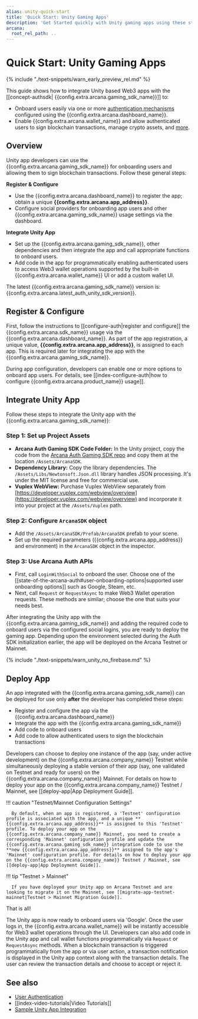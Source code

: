 ```yaml
---
alias: unity-quick-start
title: 'Quick Start: Unity Gaming Apps'
description: 'Get Started quickly with Unity gaming apps using these step-by-step instructions. Register the Unity app, obtain a ClientID and then integrate the app with the Arcana Auth SDK.'
arcana:
  root_rel_path: ..
---
```


# Quick Start: Unity Gaming Apps

{% include "./text-snippets/warn_early_preview_rel.md" %}

This guide shows how to integrate Unity based Web3 apps with the [[concept-authsdk| {{config.extra.arcana.gaming_sdk_name}}]] to:

* Onboard users easily via one or more [authentication mechanisms]({{page.meta.arcana.root_rel_path}}/concepts/authtype/arcanaauth.md#supported-authentication-mechanisms) configured using the {{config.extra.arcana.dashboard_name}}.
* Enable {{config.extra.arcana.wallet_name}} and allow authenticated users to sign blockchain transactions, manage crypto assets, and [more]({{page.meta.arcana.root_rel_path}}/concepts/anwallet/index.md).

## Overview

Unity app developers can use the {{config.extra.arcana.gaming_sdk_name}} for onboarding users and allowing them to sign blockchain transactions. Follow these general steps:

**Register & Configure**

* Use the {{config.extra.arcana.dashboard_name}} to register the app; obtain a unique **{{config.extra.arcana.app_address}}**.
* Configure social providers for onboarding app users and other {{config.extra.arcana.gaming_sdk_name}} usage settings via the dashboard.

**Integrate Unity App**

* Set up the {{config.extra.arcana.gaming_sdk_name}}, other dependencies and then integrate the app and call appropriate functions to onboard users.
* Add code in the app for programmatically enabling authenticated users to access Web3 wallet operations supported by the built-in {{config.extra.arcana.wallet_name}} UI or add a custom wallet UI.

The latest {{config.extra.arcana.gaming_sdk_name}} version is: {{config.extra.arcana.latest_auth_unity_sdk_version}}. 

## Register & Configure

First, follow the instructions to [[configure-auth|register and configure]] the {{config.extra.arcana.sdk_name}} usage via the {{config.extra.arcana.dashboard_name}}. As part of the app registration, a unique value, **{{config.extra.arcana.app_address}}**, is assigned to each app. This is required later for integrating the app with the {{config.extra.arcana.gaming_sdk_name}}.

During app configuration, developers can enable one or more options to onboard app users. For details, see [[index-configure-auth|how to configure {{config.extra.arcana.product_name}} usage]].

## Integrate Unity App

Follow these steps to integrate the Unity app with the {{config.extra.arcana.gaming_sdk_name}}:

### Step 1: Set up Project Assets

- **Arcana Auth Gaming SDK Code Folder:** In the Unity project, copy the code from the [Arcana Auth Gaming SDK repo](https://github.com/arcana-network/auth-unity/tree/main/Assets/ArcanaSDK) and copy them at the location `/Assets/ArcanaSDK`.
- **Dependency Library:** Copy the library dependencies. The `/Assets/Libs/Newtonsoft.Json.dll` library handles JSON processing. It's under the MIT license and free for commercial use.
- **Vuplex WebView:** Purchase Vuplex WebView separately from [https://developer.vuplex.com/webview/overview](https://developer.vuplex.com/webview/overview) and incorporate it into your project at the `/Assets/Vuplex` path.

### Step 2: Configure `ArcanaSDK` object

- Add the `/Assets/ArcanaSDK/Prefab/ArcanaSDK` prefab to your scene.
- Set up the required parameters ({{config.extra.arcana.app_address}} and environment) in the `ArcanaSDK` object in the inspector.

### Step 3: Use Arcana Auth APIs

- First, call `LoginWithSocial` to onboard the user. Choose one of the [[state-of-the-arcana-auth#user-onboarding-options|supported user onboarding options]] such as Google, Steam, etc. 
- Next, call `Request` or `RequestAsync` to make Web3 Wallet operation requests. These methods are similar; choose the one that suits your needs best.

After integrating the Unity app with the {{config.extra.arcana.gaming_sdk_name}} and adding the required code to onboard users via the configured social logins, you are ready to deploy the gaming app.  Depending upon the environment selected during the Auth SDK initialization earlier, the app will be deployed on the Arcana Testnet or Mainnet.

{% include "./text-snippets/warn_unity_no_firebase.md" %}

## Deploy App

An app integrated with the {{config.extra.arcana.gaming_sdk_name}} can be deployed for use only **after** the developer has completed these steps:

* Register and configure the app via the {{config.extra.arcana.dashboard_name}} 
* Integrate the app with the {{config.extra.arcana.gaming_sdk_name}} 
* Add code to onboard users
* Add code to allow authenticated users to sign the blockchain transactions

Developers can choose to deploy one instance of the app (say, under active development) on the {{config.extra.arcana.company_name}} Testnet while simultaneously deploying a stable version of their app (say, one validated on Testnet and ready for users) on the {{config.extra.arcana.company_name}} Mainnet. For details on how to deploy your app on the {{config.extra.arcana.company_name}} Testnet / Mainnet, see [[deploy-app|App Deployment Guide]].

!!! caution "Testnet/Mainnet Configuration Settings"

      By default, when an app is registered, a 'Testnet' configuration profile is associated with the app, and a unique **{{config.extra.arcana.app_address}}** is assigned to this 'Testnet' profile. To deploy your app on the {{config.extra.arcana.company_name}} Mainnet, you need to create a corresponding 'Mainnet' configuration profile and update the {{config.extra.arcana.gaming_sdk_name}} integration code to use the **new {{config.extra.arcana.app_address}}** assigned to the app's 'Mainnet' configuration profile. For details on how to deploy your app on the {{config.extra.arcana.company_name}} Testnet / Mainnet, see [[deploy-app|App Deployment Guide]]. 

!!! tip "Testnet > Mainnet"

      If you have deployed your Unity app on Arcana Testnet and are looking to migrate it on the Mainnet, see [[migrate-app-testnet-mainnet|Testnet > Mainnet Migration Guide]].

That is all!

The Unity app is now ready to onboard users via 'Google'. Once the user logs in, the {{config.extra.arcana.wallet_name}} will be instantly accessible for Web3 wallet operations through the UI. Developers can also add code in the Unity app and call wallet functions programmatically via `Request` or `RequestAsync` methods. When a blockchain transaction is triggered programmatically from the app or via user action, a transaction notification is displayed in the Unity app context along with the transaction details. The user can review the transaction details and choose to accept or reject it.


## See also

* [User Authentication]({{page.meta.arcana.root_rel_path}}/concepts/authtype/arcanaauth.md)
* [[index-video-tutorials|Video Tutorials]]
* [Sample Unity App Integration](https://github.com/arcana-network/auth-examples)